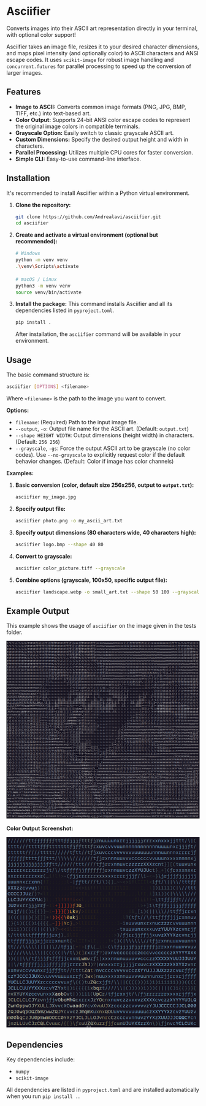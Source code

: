 # Asciifier

Converts images into their ASCII art representation directly in your terminal, with optional color support!

Asciifier takes an image file, resizes it to your desired character dimensions, and maps pixel intensity (and optionally color) to ASCII characters and ANSI escape codes. It uses `scikit-image` for robust image handling and `concurrent.futures` for parallel processing to speed up the conversion of larger images.

## Features

*   **Image to ASCII:** Converts common image formats (PNG, JPG, BMP, TIFF, etc.) into text-based art.
*   **Color Output:** Supports 24-bit ANSI color escape codes to represent the original image colors in compatible terminals.
*   **Grayscale Option:** Easily switch to classic grayscale ASCII art.
*   **Custom Dimensions:** Specify the desired output height and width in characters.
*   **Parallel Processing:** Utilizes multiple CPU cores for faster conversion.
*   **Simple CLI:** Easy-to-use command-line interface.

## Installation

It's recommended to install Asciifier within a Python virtual environment.

1.  **Clone the repository:**
    ```bash
    git clone https://github.com/Andrealavi/asciifier.git
    cd asciifier
    ```

2.  **Create and activate a virtual environment (optional but recommended):**
    ```bash
    # Windows
    python -m venv venv
    .\venv\Scripts\activate

    # macOS / Linux
    python3 -m venv venv
    source venv/bin/activate
    ```

3.  **Install the package:**
    This command installs Asciifier and all its dependencies listed in `pyproject.toml`.
    ```bash
    pip install .
    ```
    After installation, the `asciifier` command will be available in your environment.

## Usage

The basic command structure is:

```bash
asciifier [OPTIONS] <filename>
```

Where `<filename>` is the path to the image you want to convert.

**Options:**

*   `filename`: (Required) Path to the input image file.
*   `--output`, `-o`: Output file name for the ASCII art. (Default: `output.txt`)
*   `--shape HEIGHT WIDTH`: Output dimensions (height width) in characters. (Default: `256 256`)
*   `--grayscale`, `-gs`: Force the output ASCII art to be grayscale (no color codes). Use `--no-grayscale` to explicitly request color if the default behavior changes. (Default: Color if image has color channels)

**Examples:**

1.  **Basic conversion (color, default size 256x256, output to `output.txt`):**
    ```bash
    asciifier my_image.jpg
    ```

2.  **Specify output file:**
    ```bash
    asciifier photo.png -o my_ascii_art.txt
    ```

3.  **Specify output dimensions (80 characters wide, 40 characters high):**
    ```bash
    asciifier logo.bmp --shape 40 80
    ```

4.  **Convert to grayscale:**
    ```bash
    asciifier color_picture.tiff --grayscale
    ```

5.  **Combine options (grayscale, 100x50, specific output file):**
    ```bash
    asciifier landscape.webp -o small_art.txt --shape 50 100 --grayscale
    ```

## Example Output

This example shows the usage of `asciifier` on the image given in the tests folder.

![alt_text](./readme_images/bird_screenshot_grayscale.png)

**Color Output Screenshot:**

![alt text](./readme_images/bird_screenshot.png "ASCII Art Bird Picture")

## Dependencies

Key dependencies include:

*   `numpy`
*   `scikit-image`

All dependencies are listed in `pyproject.toml` and are installed automatically when you run `pip install .`.
